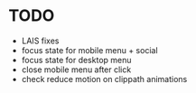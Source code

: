 # TODO

* LAIS fixes
* focus state for mobile menu + social
* focus state for desktop menu
* close mobile menu after click
* check reduce motion on clippath animations
